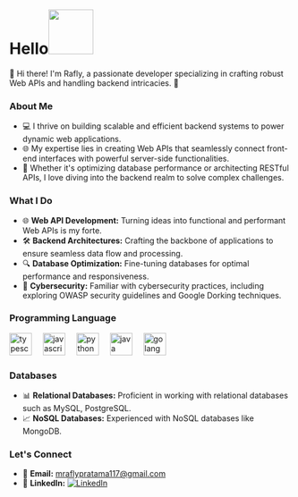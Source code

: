 <h1>Hello<img  src="https://media.tenor.com/PEp7__gqEYoAAAAj/mythikore-anime-girl.gif" width="80"/></h1>
👋 Hi there! I'm Rafly, a passionate developer specializing in crafting robust Web APIs and handling backend intricacies. 🚀

### About Me

- 💻 I thrive on building scalable and efficient backend systems to power dynamic web applications.
- 🌐 My expertise lies in creating Web APIs that seamlessly connect front-end interfaces with powerful server-side functionalities.
- 🚀 Whether it's optimizing database performance or architecting RESTful APIs, I love diving into the backend realm to solve complex challenges.

### What I Do

- 🌐 **Web API Development:** Turning ideas into functional and performant Web APIs is my forte.
- 🛠️ **Backend Architectures:** Crafting the backbone of applications to ensure seamless data flow and processing.
- 🔍 **Database Optimization:** Fine-tuning databases for optimal performance and responsiveness.
- 🔐 **Cybersecurity:** Familiar with cybersecurity practices, including exploring OWASP security guidelines and Google Dorking techniques.

### Programming Language

<div align="left">
  <img src="https://cdn.jsdelivr.net/gh/devicons/devicon/icons/typescript/typescript-original.svg" height="40" alt="typescript logo"  />
  <img width="12" />
  <img src="https://cdn.jsdelivr.net/gh/devicons/devicon/icons/javascript/javascript-original.svg" height="40" alt="javascript logo"  />
  <img width="12" />
  <img src="https://cdn.jsdelivr.net/gh/devicons/devicon/icons/python/python-original.svg" height="40" alt="python logo"  />
  <img width="12" />
  <img src="https://cdn.jsdelivr.net/gh/devicons/devicon/icons/java/java-original.svg" height="40" alt="java logo"  />
  <img width="12" />
  <img src="https://cdn.jsdelivr.net/npm/programming-languages-logos@0.0.3/src/go/go.svg" height="40" alt="golang logo"  />
  <img width="12" />
</div>

### Databases

- 📊 **Relational Databases:** Proficient in working with relational databases such as MySQL, PostgreSQL.
- 📈 **NoSQL Databases:** Experienced with NoSQL databases like MongoDB.

### Let's Connect

- 📧 **Email:** [mraflypratama117@gmail.com](mailto:mraflypratama@gmail.com)
- 📱 **LinkedIn:** [![LinkedIn](https://img.shields.io/badge/-MyLinkedIn-blue?style=flat&logo=linkedin&logoColor=white&link=https://www.linkedin.com/in/yourlinkedin)](https://www.linkedin.com/in/mraflypratama/)
